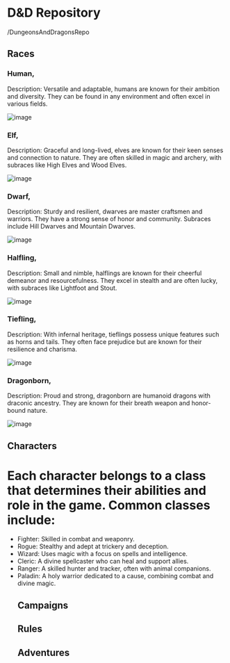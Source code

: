 # D&D Repository 
/DungeonsAndDragonsRepo
## Races
 ### Human,
 Description: Versatile and adaptable, humans are known for their ambition and diversity. They can be found in any environment and often excel in various fields.
 
  ![image](https://github.com/user-attachments/assets/6663b29f-b7a4-4b76-9f3c-7558b526cada)


 ### Elf,
 Description: Graceful and long-lived, elves are known for their keen senses and connection to nature. They are often skilled in magic and archery, with subraces like High Elves and Wood Elves.
 
 ![image](https://github.com/user-attachments/assets/e71312ff-56af-493a-b579-53d592b57a98)

### Dwarf,
Description: Sturdy and resilient, dwarves are master craftsmen and warriors. They have a strong sense of honor and community. Subraces include Hill Dwarves and Mountain Dwarves.

![image](https://github.com/user-attachments/assets/8b70cbdf-cf75-4eb8-a8d1-5f6bc3e9c8a7)

### Halfling,
Description: Small and nimble, halflings are known for their cheerful demeanor and resourcefulness. They excel in stealth and are often lucky, with subraces like Lightfoot and Stout.

![image](https://github.com/user-attachments/assets/7b48d2f4-e8cb-4701-8367-0423f0a3e0c9)

 ### Tiefling,
 Description: With infernal heritage, tieflings possess unique features such as horns and tails. They often face prejudice but are known for their resilience and charisma.

 ![image](https://github.com/user-attachments/assets/7ee4f856-8c6d-4044-a9c1-ddf11bf35fcf)

### Dragonborn,
Description: Proud and strong, dragonborn are humanoid dragons with draconic ancestry. They are known for their breath weapon and honor-bound nature.

![image](https://github.com/user-attachments/assets/b095c852-e992-4908-a19c-7b62ed170351)


   ## Characters
   # Each character belongs to a class that determines their abilities and role in the game. Common classes include:

 * Fighter: Skilled in combat and weaponry.
 * Rogue: Stealthy and adept at trickery and deception.
 * Wizard: Uses magic with a focus on spells and intelligence.
 * Cleric: A divine spellcaster who can heal and support allies.
 * Ranger: A skilled hunter and tracker, often with animal companions.
 * Paladin: A holy warrior dedicated to a cause, combining combat and divine magic.
   ## Campaigns
   ## Rules
   ## Adventures

   

